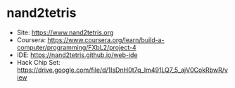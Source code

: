 # nand2tetris
- Site: https://www.nand2tetris.org
- Coursera: https://www.coursera.org/learn/build-a-computer/programming/FXbL2/project-4
- IDE: https://nand2tetris.github.io/web-ide
- Hack Chip Set: https://drive.google.com/file/d/1IsDnH0t7q_Im491LQ7_5_ajV0CokRbwR/view
